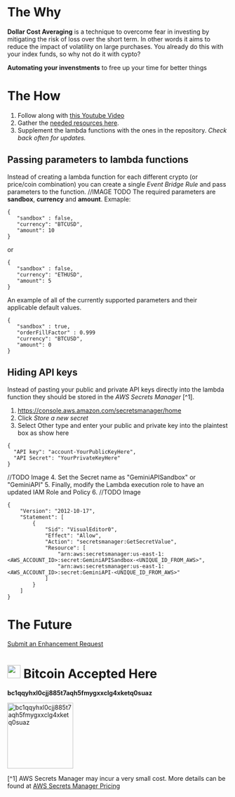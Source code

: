 # The Why

**Dollar Cost Averaging** is a technique to overcome fear in investing by mitigating the risk of loss over the short term. In other words it aims to reduce the impact of volatility on large purchases. You already do this with your index funds, so why not do it with cypto?

**Automating your invenstments** to free up your time for better things

# The How

1. Follow along with <a href="https://www.youtube.com/watch?v=h6r1h3am6kA" target="_blank">this Youtube Video</a>
2. Gather the <a href="https://rhettre.notion.site/Gemini-API-Functions-for-AWS-abe92c33a13b4be19d232d5c91edfccf" target="_blank">needed resources here</a>. 
3. Supplement the lambda functions with the ones in the repository. _Check back often for updates._

## Passing parameters to lambda functions
Instead of creating a lambda function for each different crypto (or price/coin combination) you can create a single _Event Bridge Rule_ and pass parameters to the function.
//IMAGE TODO
The required parameters are **sandbox**, **currency** and **amount**. Exmaple:
```
{
   "sandbox" : false, 
   "currency": "BTCUSD", 
   "amount": 10
}
```
or 
```
{
   "sandbox" : false, 
   "currency": "ETHUSD", 
   "amount": 5
}
```

An example of all of the currently supported parameters and their applicable default values.  

```
{
   "sandbox" : true,
   "orderFillFactor" : 0.999
   "currency": "BTCUSD", 
   "amount": 0
}
```

## Hiding API keys
Instead of pasting your public and private API keys directly into the lambda function they should be stored in the _AWS Secrets Manager_ [^1].
1. https://console.aws.amazon.com/secretsmanager/home
2. Click _Store a new secret_
3. Select Other type and enter your public and private key into the plaintest box as show here
```
{
  "API key": "account-YourPublicKeyHere",
  "API Secret": "YourPrivateKeyHere"
}
```
//TODO Image
4. Set the Secret name as "GeminiAPISandbox" or "GeminiAPI"
5. Finally, modify the Lambda execution role to have an updated IAM Role and Policy
6. //TODO Image
```
{
    "Version": "2012-10-17",
    "Statement": [
        {
            "Sid": "VisualEditor0",
            "Effect": "Allow",
            "Action": "secretsmanager:GetSecretValue",
            "Resource": [
                "arn:aws:secretsmanager:us-east-1:<AWS_ACCOUNT_ID>:secret:GeminiAPISandbox-<UNIQUE_ID_FROM_AWS>",
                "arn:aws:secretsmanager:us-east-1:<AWS_ACCOUNT_ID>:secret:GeminiAPI-<UNIQUE_ID_FROM_AWS>"
            ]
        }
    ]
}
```


# The Future
<a href="https://github.com/TheTallMan67/Gemini-API-Functions-for-AWS/discussions/new" target="_blank">Submit an Enhancement Request</a>

# <img src="https://cryptologos.cc/logos/bitcoin-btc-logo.png?v=018" width="30" heigh="30"/> Bitcoin Accepted Here
**bc1qqyhxl0cjj885t7aqh5fmygxxclg4xketq0suaz**

<img id='btc-donations' 
            src="https://api.qrserver.com/v1/create-qr-code/?size=150x150&data=bc1qqyhxl0cjj885t7aqh5fmygxxclg4xketq0suaz" 
            alt="bc1qqyhxl0cjj885t7aqh5fmygxxclg4xketq0suaz" 
            width="150" 
            height="150"/>

[^1] AWS Secrets Manager may incur a very small cost. More details can be found at <a href="https://aws.amazon.com/secrets-manager/pricing/" target="_blank">AWS Secrets Manager Pricing</a>
